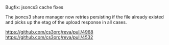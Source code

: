 Bugfix: jsoncs3 cache fixes

The jsoncs3 share manager now retries persisting if the file already existed and picks up the etag of the upload response in all cases.

https://github.com/cs3org/reva/pull/4968
https://github.com/cs3org/reva/pull/4532
